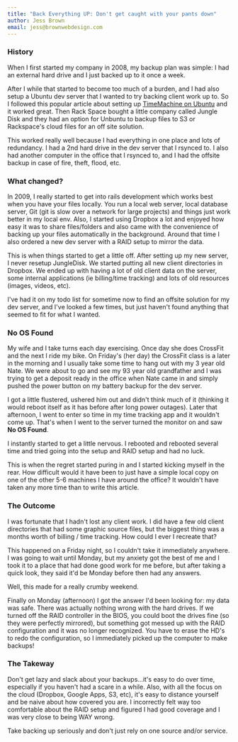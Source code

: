 ```yaml
---
title: "Back Everything UP: Don't get caught with your pants down"
author: Jess Brown
email: jess@brownwebdesign.com
---
```


### History

When I first started my company in 2008, my backup plan was simple:  I
had an external hard drive and I just backed up to it once a week.  

After I while that started to become too much of a burden, and I had
also setup a Ubuntu dev server that I wanted to try backing client work
up to. So I followed this popular article about setting up  [TimeMachine on
Ubuntu](http://kremalicious.com/ubuntu-as-mac-file-server-and-time-machine-volume/) and it worked great.  Then Rack Space bought a little company called Jungle Disk and they had an option for Unbuntu to backup files to S3 or Rackspace's cloud files for an off site solution.

This worked really well because I had everything in one place and lots of redundancy.  I had a 2nd hard drive in the dev server that I rsynced to.  I also had another computer in the office that I rsynced to, and I had the offsite backup in case of fire, theft, flood, etc.  

### What changed?

In 2009, I really started to get into rails development which works
best when you have your files locally.  You run a local web server,
local database server, Git (git is slow over a network for large
projects) and things just work better in my local env.  Also, I started
using Dropbox a lot and enjoyed how easy it was to share files/folders
and also came with the convenience of backing up your files
automatically in the background.  Around that time I also ordered a new
dev server with a RAID setup to mirror the data.

This is when things started to get a little off.  After setting up my
new server, I never resetup  JungleDisk.  We started putting all
new client directories in Dropbox.  We ended up with having a lot of old client data on the server, some internal applications (ie billing/time tracking) and lots of old resources (images, videos, etc).  

I've had it on my todo list for sometime now to find an offsite solution
for my dev server, and I've looked a few times, but just haven't found
anything that seemed to fit for what I wanted.

### No OS Found

My wife and I take turns each day exercising.  Once day she does
CrossFit and the next I ride my bike.  On Friday's (her day) the
CrossFit class is a later in the morning and I usually take some time to
hang out with my 3 year old Nate.  We were about to go and see my 93 year old
grandfather and I was trying to get a deposit ready in the
office when Nate came in and simply pushed the power button on my
battery backup for the dev server.  

I got a little flustered, ushered him out and didn't think much of it
(thinking it would reboot itself as it has before after long power
outages).  Later that afternoon, I went to enter so time in my time
tracking app and it wouldn't come up.  That's when I went to the server
turned the monitor on and saw **No OS Found**.  

I instantly started to get a little nervous.  I rebooted and rebooted
several time and tried going into the setup and RAID setup and had no
luck.  

This is when the regret started puring in and I started kicking myself
in the rear.  How difficult would it have been to just have a simple
local copy on one of the other 5-6 machines I have around the office?
It wouldn't have taken any more time than to write this article.  

### The Outcome

I was fortunate that I hadn't lost any client work.  I did have a few
old client directories that had some graphic source files, but the
biggest thing was a months worth of billing / time tracking.  How could
I ever I recreate that?  

This happened on a Friday night, so I couldn't take it immediately
anywhere.  I was going to wait until Monday, but my anxiety got the
best of me and I took it to a place that had done good work for me
before, but after taking a quick look, they said it'd be Monday before
then had any answers.  

Well, this made for a really crumby weekend.  

Finally on Monday (afternoon) I got the answer I'd been looking for:  my
data was safe.  There was actually nothing wrong with the hard drives.
If we turned off the RAID controller in the BIOS, you could boot the
drives fine (so they were perfectly mirrored), but something got messed
up with the RAID configuration and it was no longer recognized.  You
have to erase the HD's to redo the configuration, so I immediately picked
up the computer to make backups!


### The Takeway

Don't get lazy and slack about your backups...it's easy to do over time,
especially if you haven't had a scare in a while.  Also, with all the
focus on the cloud (Dropbox, Google Apps, S3, etc), it's easy to
distance yourself and be naive about how covered you are.  I incorrectly
felt way too comfortable about the RAID setup and figured I had good
coverage and I was very close to being WAY wrong.  

Take backing up seriously and don't just rely on one source and/or
service.
